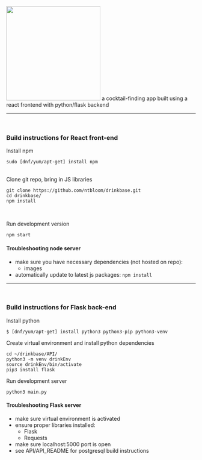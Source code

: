 
<img src=http://ntbloom.com/static/images/drinkBaseWhite.png width=250>
a cocktail-finding app built using a react frontend with python/flask backend

---

<br/>

### Build instructions for React front-end

Install npm

```
sudo [dnf/yum/apt-get] install npm
```
<br/>
Clone git repo, bring in JS libraries

```
git clone https://github.com/ntbloom/drinkbase.git
cd drinkbase/
npm install
```

<br/>

Run development version 

```
npm start
```


#### Troubleshooting node server
* make sure you have necessary dependencies (not hosted on repo):
  * images
* automatically update to latest js packages:
```npm install ```

---

<br/>

### Build instructions for Flask back-end

Install python

```
$ [dnf/yum/apt-get] install python3 python3-pip python3-venv
```

Create virtual environment and install python dependencies

```
cd ~/drinkbase/API/
python3 -m venv drinkEnv
source drinkEnv/bin/activate
pip3 install flask
```

Run development server

```
python3 main.py
```

#### Troubleshooting Flask server
* make sure virtual environment is activated
* ensure proper libraries installed:
  * Flask
  * Requests
* make sure localhost:5000 port is open
* see API/API_README for postgresql build instructions
